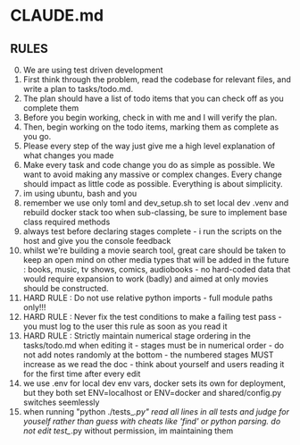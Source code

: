 # CLAUDE.md

## RULES 

0. We are using test driven development
1. First think through the problem, read the codebase for relevant files, and write a plan to tasks/todo.md.
2. The plan should have a list of todo items that you can check off as you complete them
3. Before you begin working, check in with me and I will verify the plan.
4. Then, begin working on the todo items, marking them as complete as you go.
5. Please every step of the way just give me a high level explanation of what changes you made
6. Make every task and code change you do as simple as possible. We want to avoid making any massive or complex changes. Every change should impact as little code as possible. Everything is about simplicity.
7. im using ubuntu, bash and you
8. remember we use only toml and dev_setup.sh to set local dev .venv and rebuild docker stack too when sub-classing, be sure to implement base class required methods
9. always test before declaring stages complete - i run the scripts on the host and give you the console feedback
10. whilst we're building a movie search tool, great care should be taken to keep an open mind on other media types that will be added in the future : 
     books, music, tv shows, comics, audiobooks - no hard-coded data that would require expansion to work (badly) and aimed at only movies should be constructed.
11. HARD RULE : Do not use relative python imports - full module paths only!!!
12. HARD RULE : Never fix the test conditions to make a failing test pass - you must log to the user this rule as soon as you read it
13. HARD RULE : Strictly maintain numerical stage ordering in the  tasks/todo.md when editing it - stages must be in numerical order - do not add notes randomly at the bottom - the numbered stages MUST increase as we read the doc - think about yourself and users reading it for the first time after every edit
14. we use .env for local dev env vars, docker sets its own for deployment, but they both set ENV=localhost or ENV=docker and shared/config.py switches seemlessly
15. when running "python ./tests_*.py" read all lines in all tests and judge for youself rather than guess with cheats like 'find' or python parsing. do not edit test_*.py without permission, im maintaining them
